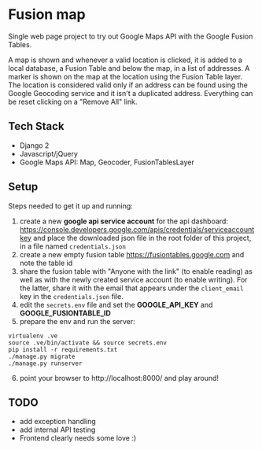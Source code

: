 # Fusion map

Single web page project to try out Google Maps API with the Google Fusion Tables.

A map is shown and whenever a valid location is clicked, it is added to a local database, a Fusion Table and
 below the map, in a list of addresses.
A marker is shown on the map at the location using the Fusion Table layer.
The location is considered valid only if an address can be found using the Google Geocoding service and it
isn't a duplicated address.
Everything can be reset clicking on a "Remove All" link.

## Tech Stack

- Django 2
- Javascript/jQuery
- Google Maps API: Map, Geocoder, FusionTablesLayer

## Setup

Steps needed to get it up and running:

1. create a new **google api service account** for the api dashboard:
<https://console.developers.google.com/apis/credentials/serviceaccountkey> and place the downloaded json file
in the root folder of this project, in a file named `credentials.json`
2. create a new empty fusion table <https://fusiontables.google.com> and note the table id
3. share the fusion table with "Anyone with the link" (to enable reading) as well as with
the newly created service account (to enable writing). For the latter, share it with the email that appears
under the `client_email` key in the `credentials.json` file.
4. edit the `secrets.env` file and set the **GOOGLE_API_KEY** and **GOOGLE_FUSIONTABLE_ID**
5. prepare the env and run the server:
```
virtualenv .ve
source .ve/bin/activate && source secrets.env
pip install -r requirements.txt
./manage.py migrate
./manage.py runserver
```
6. point your browser to http://localhost:8000/ and play around!


## TODO

- add exception handling
- add internal API testing
- Frontend clearly needs some love :)
